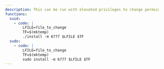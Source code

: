 ```yaml
---
description: This can be run with elevated privileges to change permissions (`6` denotes the SUID bits) and then read, write, or execute a copy of the file.
functions:
  suid:
    - code: |
        LFILE=file_to_change
        TF=$(mktemp)
        ./install -m 6777 $LFILE $TF
  sudo:
    - code: |
        LFILE=file_to_change
        TF=$(mktemp)
        sudo install -m 6777 $LFILE $TF
---
```

